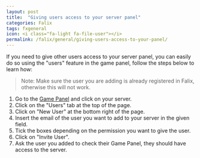 ```yaml
---
layout: post
title:  "Giving users access to your server panel"
categories: Falix
tags: fxgeneral
icon: <i class="fa-light fa-file-user"></i>
permalink: /falix/general/giving-users-access-to-your-panel/
---
```


If you need to give other users access to your server panel, you can easily do so using the "users" feature in the game panel, follow the steps below to learn how:

> Note: Make sure the user you are adding is already registered in Falix, otherwise this will not work.

1. Go to the [Game Panel](https://panel.falixnodes.net) and click on your server.
2. Click on the "Users" tab at the top of the page.
3. Click on "New User" at the bottom right of the page.
4. Insert the email of the user you want to add to your server in the given field.
5. Tick the boxes depending on the permission you want to give the user.
6. Click on "Invite User".
7. Ask the user you added to check their Game Panel, they should have access to the server.
